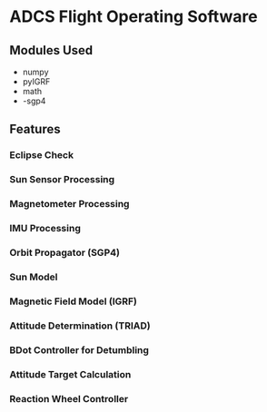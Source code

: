 # ADCS Flight Operating Software

## Modules Used
- numpy
- pyIGRF
- math
- -sgp4

## Features
### Eclipse Check

### Sun Sensor Processing

### Magnetometer Processing

### IMU Processing

### Orbit Propagator (SGP4)

### Sun Model

### Magnetic Field Model (IGRF)

### Attitude Determination (TRIAD)

### BDot Controller for Detumbling

### Attitude Target Calculation

### Reaction Wheel Controller
